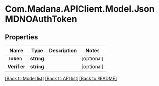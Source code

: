 
# Com.Madana.APIClient.Model.JsonMDNOAuthToken

## Properties

Name | Type | Description | Notes
------------ | ------------- | ------------- | -------------
**Token** | **string** |  | [optional] 
**Verifier** | **string** |  | [optional] 

[[Back to Model list]](../README.md#documentation-for-models)
[[Back to API list]](../README.md#documentation-for-api-endpoints)
[[Back to README]](../README.md)

